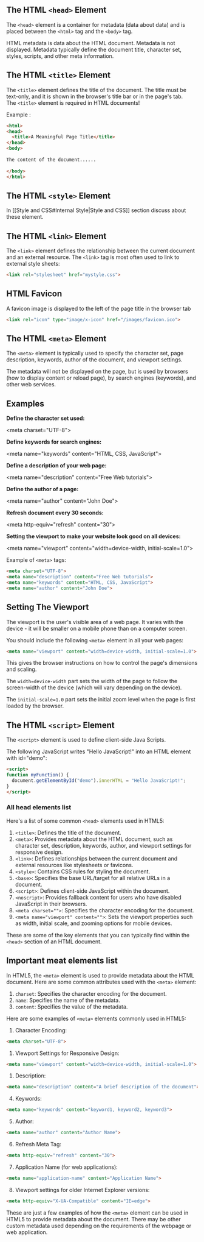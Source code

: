 ## The HTML `<head>` Element

The `<head>` element is a container for metadata (data about data) and is placed between the `<html>` tag and the `<body>` tag.

HTML metadata is data about the HTML document. Metadata is not displayed. Metadata typically define the document title, character set, styles, scripts, and other meta information.

## The HTML `<title>` Element

The `<title>` element defines the title of the document. The title must be text-only, and it is shown in the browser's title bar or in the page's tab. The `<title>` element is required in HTML documents!

Example :

```HTML
<html>  
<head>  
  <title>A Meaningful Page Title</title>  
</head>  
<body>  
  
The content of the document......  
  
</body>  
</html>
```

## The HTML `<style>` Element

In [[Style and CSS#Internal Style|Style and CSS]] section discuss about these element.
## The HTML `<link>` Element

The `<link>` element defines the relationship between the current document and an external resource.  The `<link>` tag is most often used to link to external style sheets:

```HTML
<link rel="stylesheet" href="mystyle.css">
```

## HTML Favicon

A favicon image is displayed to the left of the page title in the browser tab

```HTML
<link rel="icon" type="image/x-icon" href="/images/favicon.ico">
```


## The HTML `<meta>` Element

The `<meta>` element is typically used to specify the character set, page description, keywords, author of the document, and viewport settings.

The metadata will not be displayed on the page, but is used by browsers (how to display content or reload page), by search engines (keywords), and other web services.

## Examples

**Define the character set used:**

<meta charset="UTF-8">

**Define keywords for search engines:**

<meta name="keywords" content="HTML, CSS, JavaScript">

**Define a description of your web page:**

<meta name="description" content="Free Web tutorials">

**Define the author of a page:**

<meta name="author" content="John Doe">

**Refresh document every 30 seconds:**

<meta http-equiv="refresh" content="30">

**Setting the viewport to make your website look good on all devices:**

<meta name="viewport" content="width=device-width, initial-scale=1.0">

Example of `<meta>` tags:

```HTML
<meta charset="UTF-8">  
<meta name="description" content="Free Web tutorials">  
<meta name="keywords" content="HTML, CSS, JavaScript">  
<meta name="author" content="John Doe">
```

## Setting The Viewport

The viewport is the user's visible area of a web page. It varies with the device - it will be smaller on a mobile phone than on a computer screen.

You should include the following `<meta>` element in all your web pages:

```HTML
<meta name="viewport" content="width=device-width, initial-scale=1.0">
```

This gives the browser instructions on how to control the page's dimensions and scaling.

The `width=device-width` part sets the width of the page to follow the screen-width of the device (which will vary depending on the device).

The `initial-scale=1.0` part sets the initial zoom level when the page is first loaded by the browser.


## The HTML `<script>` Element

The `<script>` element is used to define client-side Java Scripts.

The following JavaScript writes "Hello JavaScript!" into an HTML element with id="demo":

```HTML
<script>  
function myFunction() {  
  document.getElementById("demo").innerHTML = "Hello JavaScript!";  
}  
</script>
```


### All head elements list

  
Here's a list of some common `<head>` elements used in HTML5:

1. `<title>`: Defines the title of the document.
2. `<meta>`: Provides metadata about the HTML document, such as character set, description, keywords, author, and viewport settings for responsive design.
3. `<link>`: Defines relationships between the current document and external resources like stylesheets or favicons.
4. `<style>`: Contains CSS rules for styling the document.
5. `<base>`: Specifies the base URL/target for all relative URLs in a document.
6. `<script>`: Defines client-side JavaScript within the document.
7. `<noscript>`: Provides fallback content for users who have disabled JavaScript in their browsers.
8. `<meta charset="">`: Specifies the character encoding for the document.
9. `<meta name="viewport" content="">`: Sets the viewport properties such as width, initial scale, and zooming options for mobile devices.

These are some of the key elements that you can typically find within the `<head>` section of an HTML document.

## Important meat elements list

In HTML5, the `<meta>` element is used to provide metadata about the HTML document. Here are some common attributes used with the `<meta>` element:

1. `charset`: Specifies the character encoding for the document.
2. `name`: Specifies the name of the metadata.
3. `content`: Specifies the value of the metadata.

Here are some examples of `<meta>` elements commonly used in HTML5:

1. Character Encoding:
```HTML
<meta charset="UTF-8">
```

1. Viewport Settings for Responsive Design:

```HTML
<meta name="viewport" content="width=device-width, initial-scale=1.0">
```
1. Description:

```HTML
<meta name="description" content="A brief description of the document">
```

4. Keywords:

```HTML
<meta name="keywords" content="keyword1, keyword2, keyword3">
```

5. Author:

```HTML
<meta name="author" content="Author Name">
```

6. Refresh Meta Tag:

```HTML
<meta http-equiv="refresh" content="30">
```

7. Application Name (for web applications):

```HTML
<meta name="application-name" content="Application Name">
```

8. Viewport settings for older Internet Explorer versions:

```HTML
<meta http-equiv="X-UA-Compatible" content="IE=edge">
```

These are just a few examples of how the `<meta>` element can be used in HTML5 to provide metadata about the document. There may be other custom metadata used depending on the requirements of the webpage or web application.